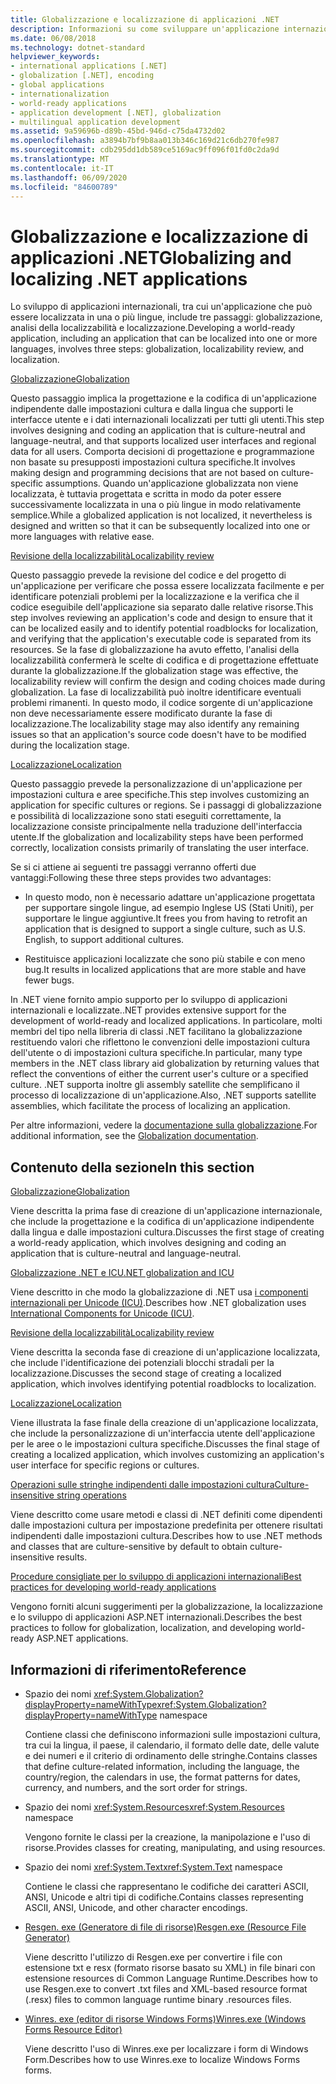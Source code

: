```yaml
---
title: Globalizzazione e localizzazione di applicazioni .NET
description: Informazioni su come sviluppare un'applicazione internazionale. Scopri di più su globalizzazione, verifica della localizzabilità e localizzazione in .NET.
ms.date: 06/08/2018
ms.technology: dotnet-standard
helpviewer_keywords:
- international applications [.NET]
- globalization [.NET], encoding
- global applications
- internationalization
- world-ready applications
- application development [.NET], globalization
- multilingual application development
ms.assetid: 9a59696b-d89b-45bd-946d-c75da4732d02
ms.openlocfilehash: a3894b7bf9b8aa013b346c169d21c6db270fe987
ms.sourcegitcommit: cdb295dd1db589ce5169ac9ff096f01fd0c2da9d
ms.translationtype: MT
ms.contentlocale: it-IT
ms.lasthandoff: 06/09/2020
ms.locfileid: "84600789"
---
```

# <a name="globalizing-and-localizing-net-applications"></a><span data-ttu-id="9befc-104">Globalizzazione e localizzazione di applicazioni .NET</span><span class="sxs-lookup"><span data-stu-id="9befc-104">Globalizing and localizing .NET applications</span></span>

<span data-ttu-id="9befc-105">Lo sviluppo di applicazioni internazionali, tra cui un'applicazione che può essere localizzata in una o più lingue, include tre passaggi: globalizzazione, analisi della localizzabilità e localizzazione.</span><span class="sxs-lookup"><span data-stu-id="9befc-105">Developing a world-ready application, including an application that can be localized into one or more languages, involves three steps: globalization, localizability review, and localization.</span></span>

[<span data-ttu-id="9befc-106">Globalizzazione</span><span class="sxs-lookup"><span data-stu-id="9befc-106">Globalization</span></span>](globalization.md)

<span data-ttu-id="9befc-107">Questo passaggio implica la progettazione e la codifica di un'applicazione indipendente dalle impostazioni cultura e dalla lingua che supporti le interfacce utente e i dati internazionali localizzati per tutti gli utenti.</span><span class="sxs-lookup"><span data-stu-id="9befc-107">This step involves designing and coding an application that is culture-neutral and language-neutral, and that supports localized user interfaces and regional data for all users.</span></span> <span data-ttu-id="9befc-108">Comporta decisioni di progettazione e programmazione non basate su presupposti impostazioni cultura specifiche.</span><span class="sxs-lookup"><span data-stu-id="9befc-108">It involves making design and programming decisions that are not based on culture-specific assumptions.</span></span> <span data-ttu-id="9befc-109">Quando un'applicazione globalizzata non viene localizzata, è tuttavia progettata e scritta in modo da poter essere successivamente localizzata in una o più lingue in modo relativamente semplice.</span><span class="sxs-lookup"><span data-stu-id="9befc-109">While a globalized application is not localized, it nevertheless is designed and written so that it can be subsequently localized into one or more languages with relative ease.</span></span>

[<span data-ttu-id="9befc-110">Revisione della localizzabilità</span><span class="sxs-lookup"><span data-stu-id="9befc-110">Localizability review</span></span>](localizability-review.md)

<span data-ttu-id="9befc-111">Questo passaggio prevede la revisione del codice e del progetto di un'applicazione per verificare che possa essere localizzata facilmente e per identificare potenziali problemi per la localizzazione e la verifica che il codice eseguibile dell'applicazione sia separato dalle relative risorse.</span><span class="sxs-lookup"><span data-stu-id="9befc-111">This step involves reviewing an application's code and design to ensure that it can be localized easily and to identify potential roadblocks for localization, and verifying that the application's executable code is separated from its resources.</span></span> <span data-ttu-id="9befc-112">Se la fase di globalizzazione ha avuto effetto, l'analisi della localizzabilità confermerà le scelte di codifica e di progettazione effettuate durante la globalizzazione.</span><span class="sxs-lookup"><span data-stu-id="9befc-112">If the globalization stage was effective, the localizability review will confirm the design and coding choices made during globalization.</span></span> <span data-ttu-id="9befc-113">La fase di localizzabilità può inoltre identificare eventuali problemi rimanenti. In questo modo, il codice sorgente di un'applicazione non deve necessariamente essere modificato durante la fase di localizzazione.</span><span class="sxs-lookup"><span data-stu-id="9befc-113">The localizability stage may also identify any remaining issues so that an application's source code doesn't have to be modified during the localization stage.</span></span>

[<span data-ttu-id="9befc-114">Localizzazione</span><span class="sxs-lookup"><span data-stu-id="9befc-114">Localization</span></span>](localization.md)

<span data-ttu-id="9befc-115">Questo passaggio prevede la personalizzazione di un'applicazione per impostazioni cultura e aree specifiche.</span><span class="sxs-lookup"><span data-stu-id="9befc-115">This step involves customizing an application for specific cultures or regions.</span></span> <span data-ttu-id="9befc-116">Se i passaggi di globalizzazione e possibilità di localizzazione sono stati eseguiti correttamente, la localizzazione consiste principalmente nella traduzione dell'interfaccia utente.</span><span class="sxs-lookup"><span data-stu-id="9befc-116">If the globalization and localizability steps have been performed correctly, localization consists primarily of translating the user interface.</span></span>

<span data-ttu-id="9befc-117">Se si ci attiene ai seguenti tre passaggi verranno offerti due vantaggi:</span><span class="sxs-lookup"><span data-stu-id="9befc-117">Following these three steps provides two advantages:</span></span>

- <span data-ttu-id="9befc-118">In questo modo, non è necessario adattare un'applicazione progettata per supportare singole lingue, ad esempio Inglese US (Stati Uniti), per supportare le lingue aggiuntive.</span><span class="sxs-lookup"><span data-stu-id="9befc-118">It frees you from having to retrofit an application that is designed to support a single culture, such as U.S. English, to support additional cultures.</span></span>

- <span data-ttu-id="9befc-119">Restituisce applicazioni localizzate che sono più stabile e con meno bug.</span><span class="sxs-lookup"><span data-stu-id="9befc-119">It results in localized applications that are more stable and have fewer bugs.</span></span>

<span data-ttu-id="9befc-120">In .NET viene fornito ampio supporto per lo sviluppo di applicazioni internazionali e localizzate.</span><span class="sxs-lookup"><span data-stu-id="9befc-120">.NET provides extensive support for the development of world-ready and localized applications.</span></span> <span data-ttu-id="9befc-121">In particolare, molti membri del tipo nella libreria di classi .NET facilitano la globalizzazione restituendo valori che riflettono le convenzioni delle impostazioni cultura dell'utente o di impostazioni cultura specifiche.</span><span class="sxs-lookup"><span data-stu-id="9befc-121">In particular, many type members in the .NET class library aid globalization by returning values that reflect the conventions of either the current user's culture or a specified culture.</span></span> <span data-ttu-id="9befc-122">.NET supporta inoltre gli assembly satellite che semplificano il processo di localizzazione di un'applicazione.</span><span class="sxs-lookup"><span data-stu-id="9befc-122">Also, .NET supports satellite assemblies, which facilitate the process of localizing an application.</span></span>

<span data-ttu-id="9befc-123">Per altre informazioni, vedere la [documentazione sulla globalizzazione](/globalization/).</span><span class="sxs-lookup"><span data-stu-id="9befc-123">For additional information, see the [Globalization documentation](/globalization/).</span></span>

## <a name="in-this-section"></a><span data-ttu-id="9befc-124">Contenuto della sezione</span><span class="sxs-lookup"><span data-stu-id="9befc-124">In this section</span></span>

[<span data-ttu-id="9befc-125">Globalizzazione</span><span class="sxs-lookup"><span data-stu-id="9befc-125">Globalization</span></span>](globalization.md)

<span data-ttu-id="9befc-126">Viene descritta la prima fase di creazione di un'applicazione internazionale, che include la progettazione e la codifica di un'applicazione indipendente dalla lingua e dalle impostazioni cultura.</span><span class="sxs-lookup"><span data-stu-id="9befc-126">Discusses the first stage of creating a world-ready application, which involves designing and coding an application that is culture-neutral and language-neutral.</span></span>

[<span data-ttu-id="9befc-127">Globalizzazione .NET e ICU</span><span class="sxs-lookup"><span data-stu-id="9befc-127">.NET globalization and ICU</span></span>](globalization-icu.md)

<span data-ttu-id="9befc-128">Viene descritto in che modo la globalizzazione di .NET usa [i componenti internazionali per Unicode (ICU)](http://site.icu-project.org/home).</span><span class="sxs-lookup"><span data-stu-id="9befc-128">Describes how .NET globalization uses [International Components for Unicode (ICU)](http://site.icu-project.org/home).</span></span>

[<span data-ttu-id="9befc-129">Revisione della localizzabilità</span><span class="sxs-lookup"><span data-stu-id="9befc-129">Localizability review</span></span>](localizability-review.md)

<span data-ttu-id="9befc-130">Viene descritta la seconda fase di creazione di un'applicazione localizzata, che include l'identificazione dei potenziali blocchi stradali per la localizzazione.</span><span class="sxs-lookup"><span data-stu-id="9befc-130">Discusses the second stage of creating a localized application, which involves identifying potential roadblocks to localization.</span></span>

[<span data-ttu-id="9befc-131">Localizzazione</span><span class="sxs-lookup"><span data-stu-id="9befc-131">Localization</span></span>](localization.md)

<span data-ttu-id="9befc-132">Viene illustrata la fase finale della creazione di un'applicazione localizzata, che include la personalizzazione di un'interfaccia utente dell'applicazione per le aree o le impostazioni cultura specifiche.</span><span class="sxs-lookup"><span data-stu-id="9befc-132">Discusses the final stage of creating a localized application, which involves customizing an application's user interface for specific regions or cultures.</span></span>

[<span data-ttu-id="9befc-133">Operazioni sulle stringhe indipendenti dalle impostazioni cultura</span><span class="sxs-lookup"><span data-stu-id="9befc-133">Culture-insensitive string operations</span></span>](culture-insensitive-string-operations.md)

<span data-ttu-id="9befc-134">Viene descritto come usare metodi e classi di .NET definiti come dipendenti dalle impostazioni cultura per impostazione predefinita per ottenere risultati indipendenti dalle impostazioni cultura.</span><span class="sxs-lookup"><span data-stu-id="9befc-134">Describes how to use .NET methods and classes that are culture-sensitive by default to obtain culture-insensitive results.</span></span>

[<span data-ttu-id="9befc-135">Procedure consigliate per lo sviluppo di applicazioni internazionali</span><span class="sxs-lookup"><span data-stu-id="9befc-135">Best practices for developing world-ready applications</span></span>](best-practices-for-developing-world-ready-apps.md)

<span data-ttu-id="9befc-136">Vengono forniti alcuni suggerimenti per la globalizzazione, la localizzazione e lo sviluppo di applicazioni ASP.NET internazionali.</span><span class="sxs-lookup"><span data-stu-id="9befc-136">Describes the best practices to follow for globalization, localization, and developing world-ready ASP.NET applications.</span></span>

## <a name="reference"></a><span data-ttu-id="9befc-137">Informazioni di riferimento</span><span class="sxs-lookup"><span data-stu-id="9befc-137">Reference</span></span>

- <span data-ttu-id="9befc-138">Spazio dei nomi <xref:System.Globalization?displayProperty=nameWithType></span><span class="sxs-lookup"><span data-stu-id="9befc-138"><xref:System.Globalization?displayProperty=nameWithType> namespace</span></span>

   <span data-ttu-id="9befc-139">Contiene classi che definiscono informazioni sulle impostazioni cultura, tra cui la lingua, il paese, il calendario, il formato delle date, delle valute e dei numeri e il criterio di ordinamento delle stringhe.</span><span class="sxs-lookup"><span data-stu-id="9befc-139">Contains classes that define culture-related information, including the language, the country/region, the calendars in use, the format patterns for dates, currency, and numbers, and the sort order for strings.</span></span>

- <span data-ttu-id="9befc-140">Spazio dei nomi <xref:System.Resources></span><span class="sxs-lookup"><span data-stu-id="9befc-140"><xref:System.Resources> namespace</span></span>

   <span data-ttu-id="9befc-141">Vengono fornite le classi per la creazione, la manipolazione e l'uso di risorse.</span><span class="sxs-lookup"><span data-stu-id="9befc-141">Provides classes for creating, manipulating, and using resources.</span></span>

- <span data-ttu-id="9befc-142">Spazio dei nomi <xref:System.Text></span><span class="sxs-lookup"><span data-stu-id="9befc-142"><xref:System.Text> namespace</span></span>

   <span data-ttu-id="9befc-143">Contiene le classi che rappresentano le codifiche dei caratteri ASCII, ANSI, Unicode e altri tipi di codifiche.</span><span class="sxs-lookup"><span data-stu-id="9befc-143">Contains classes representing ASCII, ANSI, Unicode, and other character encodings.</span></span>

- [<span data-ttu-id="9befc-144">Resgen. exe (Generatore di file di risorse)</span><span class="sxs-lookup"><span data-stu-id="9befc-144">Resgen.exe (Resource File Generator)</span></span>](../../framework/tools/resgen-exe-resource-file-generator.md)

   <span data-ttu-id="9befc-145">Viene descritto l'utilizzo di Resgen.exe per convertire i file con estensione txt e resx (formato risorse basato su XML) in file binari con estensione resources di Common Language Runtime.</span><span class="sxs-lookup"><span data-stu-id="9befc-145">Describes how to use Resgen.exe to convert .txt files and XML-based resource format (.resx) files to common language runtime binary .resources files.</span></span>

- [<span data-ttu-id="9befc-146">Winres. exe (editor di risorse Windows Forms)</span><span class="sxs-lookup"><span data-stu-id="9befc-146">Winres.exe (Windows Forms Resource Editor)</span></span>](../../framework/tools/winres-exe-windows-forms-resource-editor.md)

   <span data-ttu-id="9befc-147">Viene descritto l'uso di Winres.exe per localizzare i form di Windows Form.</span><span class="sxs-lookup"><span data-stu-id="9befc-147">Describes how to use Winres.exe to localize Windows Forms forms.</span></span>
